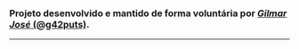 ### Projeto desenvolvido e mantido de forma voluntária por [*Gilmar José* (@g42puts)](https://github.com/g42puts).
---